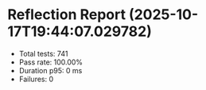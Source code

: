 # Reflection Report (2025-10-17T19:44:07.029782)

- Total tests: 741
- Pass rate: 100.00%
- Duration p95: 0 ms
- Failures: 0

